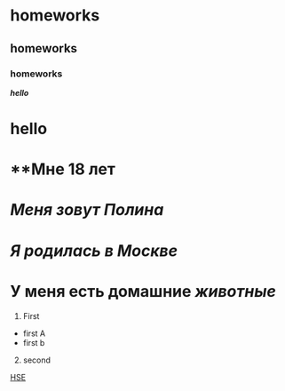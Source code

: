 # homeworks
## homeworks
### homeworks
***hello***
# **hello**
# **Мне 18 лет
# _Меня зовут Полина_
# *Я родилась в Москве*
# **У меня есть домашние _животные_**
1. First
  + first А
  + first b
2. second


[HSE](https://www.hse.ru/)
